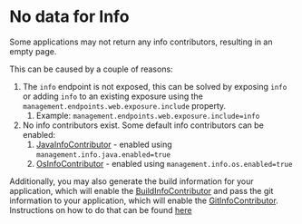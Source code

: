 # No data for Info

Some applications may not return any info contributors, resulting in an empty page.

This can be caused by a couple of reasons:

1. The `info` endpoint is not exposed, this can be solved by exposing `info` or adding `info` to an existing exposure using the `management.endpoints.web.exposure.include` property.&#x20;
   1. Example: `management.endpoints.web.exposure.include=info`
2. No info contributors exist. Some default info contributors can be enabled:
   1. [JavaInfoContributor](https://docs.spring.io/spring-boot/docs/current/api/org/springframework/boot/actuate/info/JavaInfoContributor.html) - enabled using `management.info.java.enabled=true`
   2. [OsInfoContributor](https://docs.spring.io/spring-boot/docs/current/api/org/springframework/boot/actuate/info/OsInfoContributor.html) - enabled using `management.info.os.enabled=true`

Additionally, you may also generate the build information for your application, which will enable the [BuildInfoContributor](https://docs.spring.io/spring-boot/docs/current/api/org/springframework/boot/actuate/info/BuildInfoContributor.html) and pass the git information to your application, which will enable the [GitInfoContributor](https://docs.spring.io/spring-boot/docs/current/api/org/springframework/boot/actuate/info/GitInfoContributor.html). Instructions on how to do that can be found [here](https://www.springcloud.io/post/2022-03/spring-boot-info-endpoint/#gsc.tab=0)
